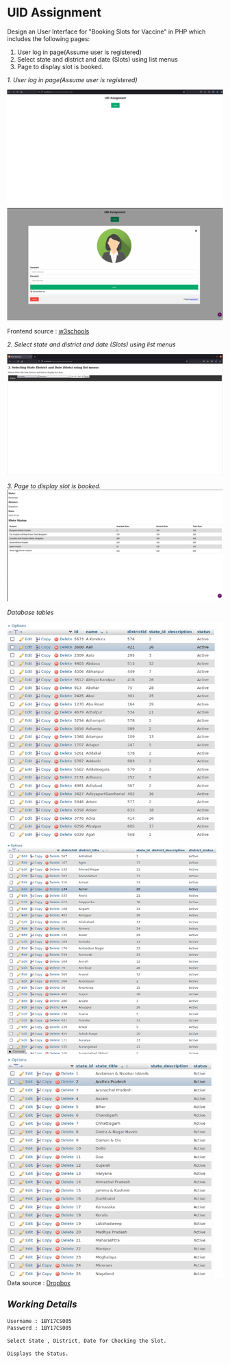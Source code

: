 # UID Assignment 

Design an User Interface for "Booking Slots for Vaccine" in PHP which includes the following pages:
1. User log in page(Assume user is registered)
2. Select state and district and date (Slots) using list menus
3. Page to display slot is booked.



_1. User log in page(Assume user is registered)_

![alt text](images/1.png)
![alt text](images/2.png)

Frontend source : [w3schools](https://www.w3schools.com/howto/tryit.asp?filename=tryhow_css_login_form_modal)

_2. Select state and district and date (Slots) using list menus_

![alt text](images/3.png)


_3. Page to display slot is booked._
![alt text](images/4.png)


_Database tables_

![alt text](images/5.png)
![alt text](images/6.png)
![alt text](images/7.png)
Data source : [Dropbox](https://www.dropbox.com/s/irofrjn8eak85ku/indian_state_district_city.sql?dl=0)


## *Working Details*

```
Username : 1BY17CS005
Password : 1BY17CS005
```

```
Select State , District, Date for Checking the Slot.
```
```
Displays the Status.
```